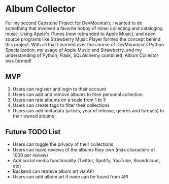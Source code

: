 # Album Collector
For my second Capstone Project for DevMountain, I wanted to do something that involved a favorite hobby of mine: collecting and cataloging music. Using Apple's iTunes (now rebranded to Apple Music), and open source programs like Strawberry Music Player formed the concept behind this project. With all that I learned over the course of DevMountain's Python Specialization, my usage of Apple Music and Strawberry, and my understanding of Python, Flask, SQLAlchemy combined, Album Collector was formed!

## MVP
1. Users can register and login to their account
2. Users can add and remove albums to their personal collection
3. Users can rate albums on a scale from 1 to 5
4. Users can create tags to filter their collections
5. Users can add metadata (artists, year of release, genres and formats) to their owned albums

## Future TODO List
- Users can toggle the privacy of their collections
- Users can leave reviews of the albums they own (max characters of 1000 per review)
- Add social media functionality (Twitter, Spotify, YouTube, Soundcloud, etc)
- Backend can retrieve album art via API
- Users can add album art if none can be found from API
